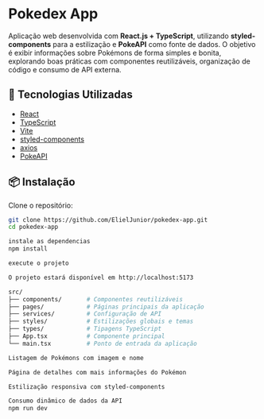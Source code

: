 # Pokedex App

Aplicação web desenvolvida com **React.js + TypeScript**, utilizando **styled-components** para a estilização e **PokeAPI** como fonte de dados. O objetivo é exibir informações sobre Pokémons de forma simples e bonita, explorando boas práticas com componentes reutilizáveis, organização de código e consumo de API externa.

## 🚀 Tecnologias Utilizadas

- [React](https://reactjs.org/)
- [TypeScript](https://www.typescriptlang.org/)
- [Vite](https://vitejs.dev/)
- [styled-components](https://styled-components.com/)
- [axios](https://axios-http.com/)
- [PokeAPI](https://pokeapi.co/)

## 📦 Instalação

Clone o repositório:

```bash
git clone https://github.com/ElielJunior/pokedex-app.git
cd pokedex-app

instale as dependencias
npm install

execute o projeto

O projeto estará disponível em http://localhost:5173

src/
├── components/       # Componentes reutilizáveis
├── pages/            # Páginas principais da aplicação
├── services/         # Configuração de API
├── styles/           # Estilizações globais e temas
├── types/            # Tipagens TypeScript
├── App.tsx           # Componente principal
└── main.tsx          # Ponto de entrada da aplicação

Listagem de Pokémons com imagem e nome

Página de detalhes com mais informações do Pokémon

Estilização responsiva com styled-components

Consumo dinâmico de dados da API
npm run dev
